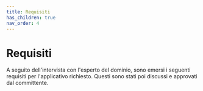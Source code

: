 ```yaml
---
title: Requisiti
has_children: true
nav_order: 4
---
```


# Requisiti
A seguito dell'intervista con l'esperto del dominio, sono emersi i seguenti requisiti per l'applicativo richiesto. Questi sono stati poi discussi e approvati dal committente.